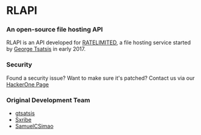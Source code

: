 # RLAPI
### An open-source file hosting API

RLAPI is an API developed for [RATELIMITED](https://ratelimited.me), a file hosting service started by [George Tsatsis](https://github.com/gtsatsis) in early 2017.

### Security
Found a security issue? Want to make sure it's patched? Contact us via our [HackerOne Page](https://hackerone.com/ratelimited)

### Original Development Team

- [gtsatsis](https://github.com/gtsatsis)
- [Sxribe](https://github.com/Sxribe)
- [SamuelCSimao](https://github.com/samueldcs)
